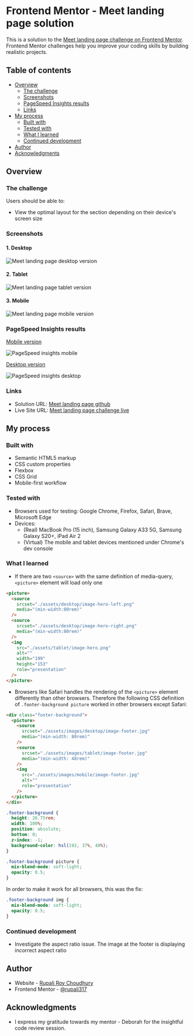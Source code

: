 # Frontend Mentor - Meet landing page solution

This is a solution to the [Meet landing page challenge on Frontend Mentor](https://www.frontendmentor.io/challenges/meet-landing-page-rbTDS6OUR). Frontend Mentor challenges help you improve your coding skills by building realistic projects.

## Table of contents

- [Overview](#overview)
  - [The challenge](#the-challenge)
  - [Screenshots](#screenshots)
  - [PageSpeed Insights results](#pagespeed-insights-results)
  - [Links](#links)
- [My process](#my-process)
  - [Built with](#built-with)
  - [Tested with](#tested-with)
  - [What I learned](#what-i-learned)
  - [Continued development](#continued-development)
- [Author](#author)
- [Acknowledgments](#acknowledgments)

## Overview

### The challenge

Users should be able to:

- View the optimal layout for the section depending on their device's screen size

### Screenshots

#### 1. Desktop

![Meet landing page desktop version](./assets/images/desktop/Meet-landing-page-desktop.png)

#### 2. Tablet

![Meet landing page tablet version](./assets/images/tablet/Meet-landing-page-tablet.png)

#### 3. Mobile

![Meet landing page mobile version](./assets/images/mobile/Meet-landing-page-mobile.png)

### PageSpeed Insights results

[Mobile version](https://pagespeed.web.dev/analysis/https-rupali317-github-io-meet-landing-page/deiesa044r?form_factor=mobile)

![PageSpeed insights mobile](./assets/images/mobile/Page-speed-insights-mobile.png)

[Desktop version](https://pagespeed.web.dev/analysis/https-rupali317-github-io-meet-landing-page/deiesa044r?form_factor=desktop)

![PageSpeed insights desktop](./assets/images/desktop/Page-speed-insights-desktop.png)

### Links

- Solution URL: [Meet landing page github](https://github.com/rupali317/meet-landing-page)
- Live Site URL: [Meet landing page challenge live](https://rupali317.github.io/meet-landing-page/)

## My process

### Built with

- Semantic HTML5 markup
- CSS custom properties
- Flexbox
- CSS Grid
- Mobile-first workflow

### Tested with

- Browsers used for testing: Google Chrome, Firefox, Safari, Brave, Microsoft Edge
- Devices:
  - (Real) MacBook Pro (15 inch), Samsung Galaxy A33 5G, Samsung Galaxy S20+, iPad Air 2
  - (Virtual) The mobile and tablet devices mentioned under Chrome's dev console

### What I learned

- If there are two `<source>` with the same definition of media-query, `<picture>` element will load only one

```html
<picture>
  <source
    srcset="./assets/desktop/image-hero-left.png"
    media="(min-width:80rem)"
  />
  <source
    srcset="./assets/desktop/image-hero-right.png"
    media="(min-width:80rem)"
  />
  <img
    src="./assets/tablet/image-hero.png"
    alt=""
    width="199"
    height="153"
    role="presentation"
  />
</picture>
```

- Browsers like Safari handles the rendering of the `<picture>` element differently than other browsers. Therefore the following CSS definition of `.footer-background picture` worked in other browsers except Safari:

```html
<div class="footer-background">
  <picture>
    <source
      srcset="./assets/images/desktop/image-footer.jpg"
      media="(min-width: 80rem)"
    />
    <source
      srcset="./assets/images/tablet/image-footer.jpg"
      media="(min-width: 48rem)"
    />
    <img
      src="./assets/images/mobile/image-footer.jpg"
      alt=""
      role="presentation"
    />
  </picture>
</div>
```

```css
.footer-background {
  height: 26.75rem;
  width: 100%;
  position: absolute;
  bottom: 0;
  z-index: -1;
  background-color: hsl(192, 37%, 48%);
}

.footer-background picture {
  mix-blend-mode: soft-light;
  opacity: 0.5;
}
```

In order to make it work for all browsers, this was the fix:

```css
.footer-background img {
  mix-blend-mode: soft-light;
  opacity: 0.5;
}
```

### Continued development

- Investigate the aspect ratio issue. The image at the footer is displaying incorrect aspect ratio

## Author

- Website - [Rupali Roy Choudhury](https://www.linkedin.com/in/rupali-rc/)
- Frontend Mentor - [@rupali317](https://www.frontendmentor.io/profile/rupali317)

## Acknowledgments

- I express my gratitude towards my mentor - Deborah for the insightful code review session.
